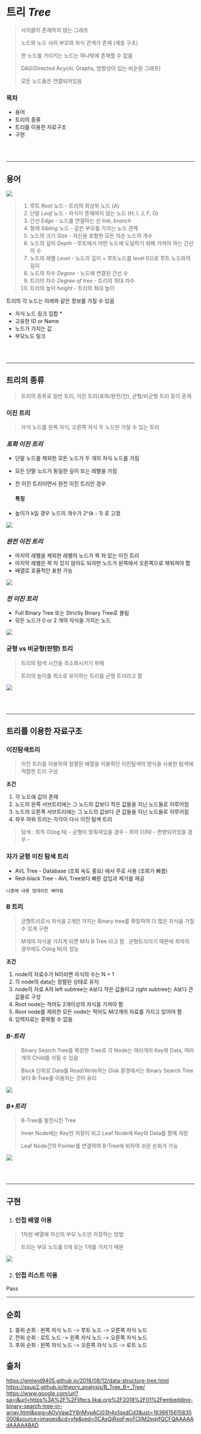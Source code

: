 # 트리 *Tree*

> 사이클이 존재하지 않는 그래프
> 
> 노드와 노드 사이 부모와 자식 관계가 존재 (계층 구조)
> 
> 한 노드를 가리키는 노드는 하나밖에 존재할 수 없음
> 
> DAG(Directed Acyclic Graphs, 방향성이 있는 비순환 그래프)
> 
> 모든 노드들은 연결되어있음

### 목차
- 용어
- 트리의 종류
- 트리를 이용한 자료구조
- 구현

<br/><br/>

---
## 용어

![](https://gmlwjd9405.github.io/images/data-structure-tree/tree-terms.png)

> 1. 루트 *Root* 노드 - 트리의 최상위 노드 (A)
> 2. 단말 *Leaf* 노드 - 자식이 존재하지 않는 노드 (H, I, J, F, G)
> 3. 간선 *Edge* - 노드를 연결하는 선 *link, branch*
> 4. 형제 *Sibling* 노드 - 같은 부모를 가지는 노드 관계
> 5. 노드의 크기 *Size* - 자신을 포함한 모든 자손 노드의 개수
> 6. 노드의 깊이 *Depth* - 루트에서 어떤 노드에 도달하기 위해 거쳐야 하는 간선의 수
> 7. 노드의 레벨 *Level* - 노드의 깊이 = 루트노드를 level 0으로 루트 노드와의 길이
> 8. 노드의 차수 *Degree* - 노드에 연결된 간선 수
> 9. 트리의 차수 *Degree of tree* - 트리의 최대 차수
> 10. 트리의 높이 *height* - 트리의 최대 높이

트리의 각 노드는 아래와 같은 정보를 가질 수 있음
- 자식 노드 링크 집합 *
- 고유한 ID or Name
- 노드가 가지는 값
- 부모노드 링크

<br/><br/>

---
## 트리의 종류

> 트리의 종류로 일반 트리, 이진 트리(포화/완전/전), 균형/비균형 트리 등이 존재

### 이진 트리

> 자식 노드를 왼쪽 자식, 오른쪽 자식 두 노드만 가질 수 있는 트리

### *포화 이진 트리*

- 단말 노드를 제외한 모든 노드가 두 개의 자식 노드를 가짐
- 모든 단말 노드가 동일한 깊이 또는 레벨을 가짐
- 전 이진 트리이면서 완전 이진 트리인 경우

    #### 특징

- 높이가 k일 경우 노드의 개수가 2^(k - 1) 로 고정

![](https://gmlwjd9405.github.io/images/data-structure-tree/Perfect-Binary-Tree.png)


### *완전 이진 트리*

- 마지막 레벨을 제외한 레벨의 노드가 꽉 차 있는 이진 트리
- 마지막 레벨은 꽉 차 있지 않아도 되자만 노드가 왼쪽에서 오른쪽으로 채워져야 함
- 배열로 효율적인 표현 가능

![](https://gmlwjd9405.github.io/images/data-structure-tree/Complete-Binary-Tree.png)

### *전 이진 트리* 

- Full Binary Tree 또는 Strictly Binary Tree로 불림
- 모든 노드가 0 or 2 개의 자식을 가지는 노드

![](https://gmlwjd9405.github.io/images/data-structure-tree/Full-Binary-Tree.png)

### 균형 vs 비균형(퍈향) 트리

> 트리의 탐색 시간을 최소화시키기 위해 
> 
> 트리의 높이를 최소로 유지하는 트리를 균형 트리라고 함

![](https://doevytnk.com/images/tree.png)

<br/><br/>

---
## 트리를 이용한 자료구조

### 이진탐색트리

> 이진 트리를 이용하여 정렬된 배열을 이용하던 이진탐색의 방식을 사용한 탐색에 적합한 트리 구성

**조건**

1. 각 노드에 값이 존재
2. 노드의 왼쪽 서브트리에는 그 노드의 값보다 작은 값들을 지닌 노드들로 이루어짐
3. 노드의 오른쪽 서브트리에는 그 노드의 값보다 큰 값들을 지닌 노드들로 이루어짐
4. 좌우 하위 트리는 각각이 다시 이진 탐색 트리

> 탐색 : 최적 O(log N) - 균형이 맞춰져있을 경우 -  최악 O(N) - 편향되어있을 경우 - 

### 자가 균형 이진 탐색 트리

- AVL Tree  - Database (조회 속도 중요) 에서 주로 사용 (조회가 빠름)
- Red-black Tree - AVL Tree보다 빠른 삽입과 제거를 제공

`나중에 내용 업데이트 해야됨`

### B 트리

> 균형트리로서 자식을 2개만 가지는 Binary tree를 확장하여 더 많은 자식을 가질 수 있게 구현
> 
> M개의 자식을 가지게 되면 M차 B Tree 라고 함
> .
> 균형트리이기 때문에 최악의 경우에도 O(log N)의 성능

**조건**

1. node의 자료수가 N이라면 자식의 수는 N + 1
2. 각 node의 data는 정렬된 상태로 유지
3. node의 자료 A의 left subtree는 A보다 작은 값들이고 right subtree는 A보다 큰 값들로 구성
4. Root node는 적어도 2개이상의 자식을 가져야 함
5. Root node를 제외한 모든 node는 적어도 M/2개의 자료를 가지고 있어야 함
6. 입력자료는 중복될 수 없음


### *B-트리*

> Binary Search Tree를 확장한 Tree로 각 Node는 여러개의 Key와 Data, 여러개의 Child를 가질 수 있음
>
> Block 단위로 Data를 Read/Write하는 Disk 환경에서는 Binary Search Tree보다 B-Tree를 이용하는 것이 유리

![](https://ssup2.github.io/images/theory_analysis/B_Tree_B+_Tree/B_Tree.PNG)

### *B+트리*

> B-Tree를 발전시킨 Tree
> 
> Inner Node에는 Key만 저장이 되고 Leaf Node에 Key와 Data를 함께 저장
> 
> Leaf Node간의 Pointer를 연결하여 B-Tree에 비하여 쉬운 순회가 가능

![](https://ssup2.github.io/images/theory_analysis/B_Tree_B+_Tree/B+_Tree.PNG)

<br/><br/>

---
## 구현

1. ### 인접 배열 이용

> 1차원 배열에 자신의 부모 노드만 저장하는 방법
> 
> 트리는 부모 노드를 0개 또는 1개를 가지기 때문

![](https://3.bp.blogspot.com/-fJAvW9H9-dw/WmF1dCxu8pI/AAAAAAAAPLg/fngfFZWc33oJrAQmeL-pp06VtmxVdYqNQCLcBGAs/s1600/Embed%2BBinary%2BSearch%2BTree.png)

2. ### 인접 리스트 이용

Pass

---

## 순회

1. 중위 순회 : 왼쪽 자식 노드 -> 루트 노드 -> 오른쪽 자식 노드
2. 전위 순회 : 로트 노드 -> 왼쪽 자식 노드 -> 오른쪽 자식 노드
3. 후위 순회 : 왼쪽 자식 노드 -> 오른쪽 자식 노드 -> 로트 노드 


## 출처

https://gmlwjd9405.github.io/2018/08/12/data-structure-tree.html
https://ssup2.github.io/theory_analysis/B_Tree_B+_Tree/
https://www.google.com/url?sa=i&url=https%3A%2F%2Flifecs.likai.org%2F2018%2F01%2Fembedding-binary-search-tree-in-array.html&psig=AOvVaw2Y6nMypACj03h4o1qsdCd3&ust=1636615615835000&source=images&cd=vfe&ved=0CAsQjRxqFwoTCIjM2eqijfQCFQAAAAAdAAAAABAD
